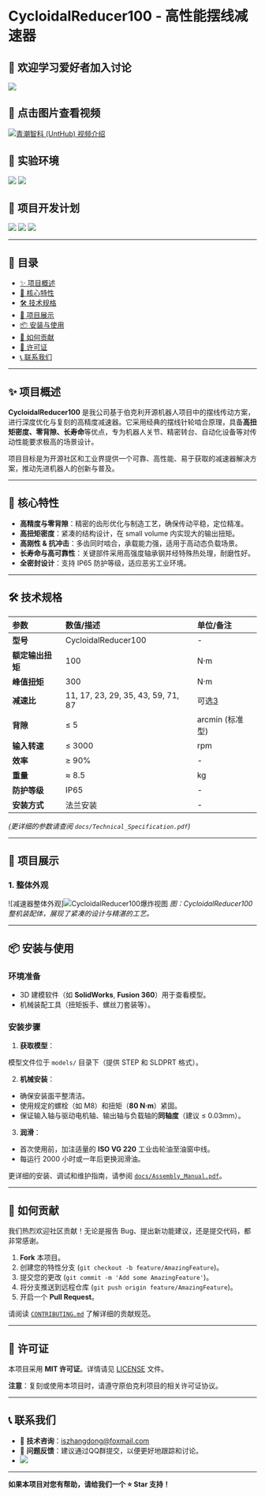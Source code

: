 # CycloidalReducer100 - 高性能摆线减速器

## 🌟 欢迎学习爱好者加入讨论
![](images1/QQ群.png)

## 🌟 点击图片查看视频
[![青潮智科 (UntHub) 视频介绍](images1/680X386.jpg)](https://www.bilibili.com/video/BV1g6nszREnb)



## 🌟 实验环境
![](images/laboratory/0e9e103c25faf3078ac823be0567f433.png)
![](images/laboratory/856773a6a50c89b9fdde489812917bbd.png)
## 🌟 项目开发计划
![](images/project/49579d871c89c51a5eded5a93e57e05c.jpg)
![](images/project/2fe7e8aaa63b7c0f9540e782488d4988.jpg)
![](images/project/3392d53027cc09368d9e6c8406b213cf.jpg)


---

## 📖 目录
- [✨ 项目概述](#-项目概述)
- [🚀 核心特性](#-核心特性)
- [🛠️ 技术规格](#️-技术规格)
- [📸 项目展示](#-项目展示)
- [📦 安装与使用](#-安装与使用)
- [🤝 如何贡献](#-如何贡献)
- [📄 许可证](#-许可证)
- [📞 联系我们](#-联系我们)

---

## ✨ 项目概述
**CycloidalReducer100** 是我公司基于伯克利开源机器人项目中的摆线传动方案，进行深度优化与复刻的高精度减速器。它采用经典的摆线针轮啮合原理，具备**高扭矩密度、零背隙、长寿命**等优点，专为机器人关节、精密转台、自动化设备等对传动性能要求极高的场景设计。

项目目标是为开源社区和工业界提供一个可靠、高性能、易于获取的减速器解决方案，推动先进机器人的创新与普及。

---

## 🚀 核心特性
*   **高精度与零背隙**：精密的齿形优化与制造工艺，确保传动平稳，定位精准。
*   **高扭矩密度**：紧凑的结构设计，在 small volume 内实现大的输出扭矩。
*   **高刚性 & 抗冲击**：多齿同时啮合，承载能力强，适用于高动态负载场景。
*   **长寿命与高可靠性**：关键部件采用高强度轴承钢并经特殊热处理，耐磨性好。
*   **全密封设计**：支持 IP65 防护等级，适应恶劣工业环境。

---

## 🛠️ 技术规格
| 参数               | 数值/描述                  | 单位/备注          |
| :----------------- | :------------------------- | :----------------- |
| **型号**           | CycloidalReducer100        | -                  |
| **额定输出扭矩**   | 100                        | N·m                |
| **峰值扭矩**       | 300                        | N·m                |
| **减速比**         | 11, 17, 23, 29, 35, 43, 59, 71, 87 | 可选[3](@ref)         |
| **背隙**           | ≤ 5                        | arcmin (标准型)    |
| **输入转速**       | ≤ 3000                     | rpm                |
| **效率**           | ≥ 90%                      | -                  |
| **重量**           | ≈ 8.5                      | kg                 |
| **防护等级**       | IP65                       | -                  |
| **安装方式**       | 法兰安装                   | -                  |

*(更详细的参数请查阅 `docs/Technical_Specification.pdf`)*

---

## 📸 项目展示


### 1. 整体外观
![减速器整体外观]![CycloidalReducer100爆炸视图](images/cycloidal_reducer_100_exploded_view.png.png)<!-- 请替换为实际图片路径，并提供 alt 文本 -->
*图：CycloidalReducer100 整机装配体，展现了紧凑的设计与精湛的工艺。*

 <!--2. 爆炸视图-->
 <!--![爆炸视图](images/cycloidal_reducer_100_exploded_view.png.png) --><!-- 请替换为实际图片路径 -->
 <!--*图：减速器爆炸视图，清晰展示所有内部零件及其装配关系。*-->

 <!--3. 应用场景-->
<!--  ![机器人关节应用](images/reducer_in_robot_arm.jpg)--> <!-- 请替换为实际图片路径 -->
<!-- 图：CycloidalReducer100 应用于六轴工业机器人关节模组。*-->

---

## 📦 安装与使用

### 环境准备
*   3D 建模软件（如 **SolidWorks**, **Fusion 360**）用于查看模型。
*   机械装配工具（扭矩扳手、螺丝刀套装等）。

### 安装步骤
1.  **获取模型**：

模型文件位于 `models/` 目录下（提供 STEP 和 SLDPRT 格式）。

2.  **机械安装**：
*   确保安装面平整清洁。
*   使用规定的螺栓（如 M8）和扭矩（**80 N·m**）紧固。
*   保证输入轴与驱动电机轴、输出轴与负载轴的**同轴度**（建议 ≤ 0.03mm）。

3.  **润滑**：
*   首次使用前，加注适量的 **ISO VG 220** 工业齿轮油至油窗中线。
*   每运行 2000 小时或一年后更换润滑油。

更详细的安装、调试和维护指南，请参阅 [`docs/Assembly_Manual.pdf`](docs/Assembly_Manual.pdf)。

---

## 🤝 如何贡献
我们热烈欢迎社区贡献！无论是报告 Bug、提出新功能建议，还是提交代码，都非常感谢。

1.  **Fork** 本项目。
2.  创建您的特性分支 (`git checkout -b feature/AmazingFeature`)。
3.  提交您的更改 (`git commit -m 'Add some AmazingFeature'`)。
4.  将分支推送到远程仓库 (`git push origin feature/AmazingFeature`)。
5.  开启一个 **Pull Request**。

请阅读 [`CONTRIBUTING.md`](CONTRIBUTING.md) 了解详细的贡献规范。

---

## 📄 许可证
本项目采用 **MIT 许可证**。详情请见 [LICENSE](LICENSE) 文件。

**注意**：复刻或使用本项目时，请遵守原伯克利项目的相关许可证协议。

---

## 📞 联系我们

*   📧 **技术咨询**：iszhangdong@foxmail.com
*   💬 **问题反馈**：建议通过QQ群提交，以便更好地跟踪和讨论。
*   ![](images1/QQ群.PNG)

---
**如果本项目对您有帮助，请给我们一个 ⭐️ Star 支持！**
